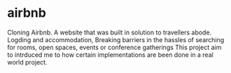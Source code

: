 # airbnb
Cloning Airbnb. A website that was built in solution to travellers abode.
Logding and accommodation, Breaking barriers in the hassles of searching for rooms, open spaces, events or conference gatherings
This project aim to intrduced me to how certain implementations are been done in a real world project.
